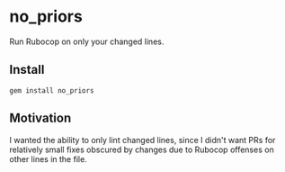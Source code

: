 # no_priors
Run Rubocop on only your changed lines.

## Install
`gem install no_priors`

## Motivation

I wanted the ability to only lint changed lines, since I didn't want PRs for relatively small fixes obscured by changes due to Rubocop offenses on other lines in the file.
